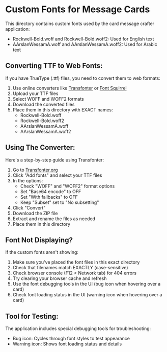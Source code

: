 
# Custom Fonts for Message Cards

This directory contains custom fonts used by the card message crafter application:

- Rockwell-Bold.woff and Rockwell-Bold.woff2: Used for English text
- AArslanWessamA.woff and AArslanWessamA.woff2: Used for Arabic text

## Converting TTF to Web Fonts:

If you have TrueType (.ttf) files, you need to convert them to web formats:

1. Use online converters like [Transfonter](https://transfonter.org/) or [Font Squirrel](https://www.fontsquirrel.com/tools/webfont-generator)
2. Upload your TTF files
3. Select WOFF and WOFF2 formats
4. Download the converted files
5. Place them in this directory with EXACT names:
   - Rockwell-Bold.woff
   - Rockwell-Bold.woff2
   - AArslanWessamA.woff
   - AArslanWessamA.woff2

## Using The Converter:

Here's a step-by-step guide using Transfonter:

1. Go to [Transfonter.org](https://transfonter.org/)
2. Click "Add fonts" and select your TTF files
3. In the options:
   - Check "WOFF" and "WOFF2" format options
   - Set "Base64 encode" to OFF
   - Set "With fallbacks" to OFF
   - Keep "Subset" set to "No subsetting"
4. Click "Convert"
5. Download the ZIP file
6. Extract and rename the files as needed
7. Place them in this directory

## Font Not Displaying?

If the custom fonts aren't showing:

1. Make sure you've placed the font files in this exact directory
2. Check that filenames match EXACTLY (case-sensitive)
3. Check browser console (F12 > Network tab) for 404 errors
4. Try clearing your browser cache and refresh
5. Use the font debugging tools in the UI (bug icon when hovering over a card)
6. Check font loading status in the UI (warning icon when hovering over a card)

## Tool for Testing:

The application includes special debugging tools for troubleshooting:
- Bug icon: Cycles through font styles to test appearance
- Warning icon: Shows font loading status and details
